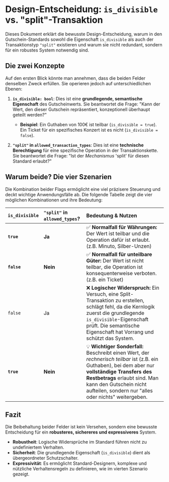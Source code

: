 # Design-Entscheidung: `is_divisible` vs. "split"-Transaktion

Dieses Dokument erklärt die bewusste Design-Entscheidung, warum in den Gutschein-Standards sowohl die Eigenschaft `is_divisible` als auch der Transaktionstyp `"split"` existieren und warum sie nicht redundant, sondern für ein robustes System notwendig sind.

## Die zwei Konzepte

Auf den ersten Blick könnte man annehmen, dass die beiden Felder denselben Zweck erfüllen. Sie operieren jedoch auf unterschiedlichen Ebenen:

1.  **`is_divisible: bool`**: Dies ist eine **grundlegende, semantische Eigenschaft** des Gutscheinwerts. Sie beantwortet die Frage: "Kann der Wert, den dieser Gutschein repräsentiert, konzeptionell überhaupt geteilt werden?"
    * **Beispiel**: Ein Guthaben von 100€ ist teilbar (`is_divisible = true`). Ein Ticket für ein spezifisches Konzert ist es nicht (`is_divisible = false`).

2.  **`"split"` in `allowed_transaction_types`**: Dies ist eine **technische Berechtigung** für eine spezifische Operation in der Transaktionskette. Sie beantwortet die Frage: "Ist der *Mechanismus* 'split' für diesen Standard erlaubt?"

## Warum beide? Die vier Szenarien

Die Kombination beider Flags ermöglicht eine viel präzisere Steuerung und deckt wichtige Anwendungsfälle ab. Die folgende Tabelle zeigt die vier möglichen Kombinationen und ihre Bedeutung:

| `is_divisible` | `"split"` in `allowed_types`? | Bedeutung & Nutzen |
| :--- | :--- | :--- |
| **`true`** | **Ja** | ✅ **Normalfall für Währungen:** Der Wert ist teilbar und die Operation dafür ist erlaubt. (z.B. Minuto, Silber-Unzen) |
| **`false`** | **Nein** | ✅ **Normalfall für unteilbare Güter:** Der Wert ist nicht teilbar, die Operation ist konsequenterweise verboten. (z.B. ein Ticket) |
| `false` | Ja | ❌ **Logischer Widerspruch:** Ein Versuch, eine Split-Transaktion zu erstellen, schlägt fehl, da die Kernlogik zuerst die grundlegende `is_divisible`-Eigenschaft prüft. Die semantische Eigenschaft hat Vorrang und schützt das System. |
| **`true`** | **Nein** | 💡 **Wichtiger Sonderfall:** Beschreibt einen Wert, der *rechnerisch teilbar* ist (z.B. ein Guthaben), bei dem aber nur **vollständige Transfers des Restbetrags** erlaubt sind. Man kann den Gutschein nicht aufteilen, sondern nur "alles oder nichts" weitergeben. |

## Fazit

Die Beibehaltung beider Felder ist kein Versehen, sondern eine bewusste Entscheidung für ein **robusteres, sichereres und expressiveres** System.

* **Robustheit**: Logische Widersprüche im Standard führen nicht zu undefiniertem Verhalten.
* **Sicherheit**: Die grundlegende Eigenschaft (`is_divisible`) dient als übergeordneter Schutzschalter.
* **Expressivität**: Es ermöglicht Standard-Designern, komplexe und nützliche Verhaltensregeln zu definieren, wie im vierten Szenario gezeigt.